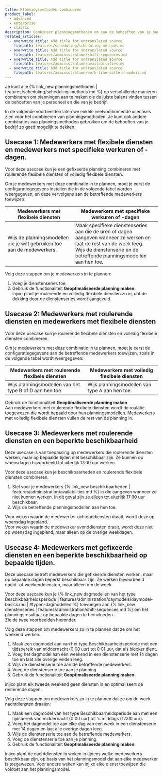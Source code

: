 ```yaml
---
title: Planningsmethoden combineren
product_label:
  - advanced
  - enterprise
  - classic
description: Combineer planningsmethoden om aan de behoeften van je bedrijf te voldoen.
related_articles:
  - overwrite_title: Add title for untranslated source
    filepath: features/scheduling/scheduling-methods.md
  - overwrite_title: Add title for untranslated source
    filepath: features/administration/shift-sequences.md
  - overwrite_title: Add title for untranslated source
    filepath: features/administration/availabilities.md
  - overwrite_title: Add title for untranslated source
    filepath: features/administration/work-time-pattern-models.md
---
```


Je kunt alle {% link_new planningsmethoden | features/scheduling/scheduling-methods.md %} op verschillende manieren combineren om planningen aan te maken die de juiste balans vinden tussen de behoeften van je personeel en die van je bedrijf.

In de volgende voorbeelden laten we enkele veelvoorkomende usecases zien voor het combineren van planningsmethoden. Je kunt ook andere combinaties van planningsmethoden gebruiken om de behoeften van je bedrijf zo goed mogelijk te dekken.

## Usecase 1: Medewerkers met flexibele diensten en medewerkers met specifieke werkuren of -dagen.  

Voor deze usecase kun je een gefixeerde planning combineren met roulerende flexibele diensten of volledig flexibele diensten.

Om je medewerkers met deze combinatie in te plannen, moet je eerst de configuratiegegevens instellen die in de volgende tabel worden weergegeven, en deze vervolgens aan de betreffende medewerkers toewijzen:


| Medewerkers met flexibele diensten            | Medewerkers met specifieke werkuren of -dagen                                                                                        |
| -------- | ------------------------------------------------------------------------------------------------------------------------------------------------------------------- |
| Wijs de planningsmodellen die je wilt gebruiken toe aan de medewerkers. | Maak specifieke dienstenseries aan die de uren of dagen aangeven wanneer ze werken en laat de rest van de week leeg.<br>Wijs de dienstenserie en de betreffende planningsmodellen aan hen toe.                                    |

Volg deze stappen om je medewerkers in te plannen:

1. Voeg je dienstenseries toe.
2. Gebruik de functionaliteit **Geoptimaliseerde planning maken**.<br>injixo plant je roulerende en volledig flexibele diensten zo in, dat de dekking door de dienstenseries wordt aangevuld.


## Usecase 2: Medewerkers met roulerende diensten en medewerkers met flexibele diensten

Voor deze usecase kun je roulerende flexibele diensten en volledig flexibele diensten combineren.

Om je medewerkers met deze combinatie in te plannen, moet je eerst de configuratiegegevens aan de betreffende medewerkers toewijzen, zoals in de volgende tabel wordt weergegeven:

| Medewerkers met roulerende flexibele diensten           | Medewerkers met volledig flexibele diensten                                                                                                                |
| -------- | ------------------------------------------------------------------------------------------------------------------------------------------------------------------- |
| Wijs planningsmodellen van het type B of D aan hen toe. | Wijs planningsmodellen van type A aan hen toe.                                   |


Gebruik de functionaliteit **Geoptimaliseerde planning maken**.<br>Aan medewerkers met roulerende flexibele diensten wordt de roulatie toegewezen die wordt bepaald door hun planningsmodellen. Medewerkers met volledig flexibele diensten vullen de rest van de planning in.

## Usecase 3: Medewerkers met roulerende diensten en een beperkte beschikbaarheid

Deze usecase is van toepassing op medewerkers die roulerende diensten werken, maar op bepaalde tijden niet beschikbaar zijn. Ze kunnen op woensdagen bijvoorbeeld tot uiterlijk 17:00 uur werken.

Voor deze usecase kun je beschikbaarheden en roulerende flexibele diensten combineren. 

1. Stel voor je medewerkers {% link_new beschikbaarheden | features/administration/availabilities.md %} in die aangeven wanneer ze niet kunnen werken. In dit geval zijn ze alleen tot uiterlijk 17:00 uur beschikbaar.
2. Wijs de betreffende planningsmodellen aan hen toe.

Voor weken waarin de medewerker ochtenddiensten draait, wordt deze op woensdag ingepland.<br>Voor weken waarin de medewerker avonddiensten draait, wordt deze niet op woensdag ingepland, maar alleen op de overige weekdagen.

## Usecase 4: Medewerkers met gefixeerde diensten en een beperkte beschikbaarheid op bepaalde tijden. 

Deze usecase betreft medewerkers die gefixeerde diensten werken, maar op bepaalde dagen beperkt beschikbaar zijn. Ze werken bijvoorbeeld nacht- of weekenddiensten, maar alleen om de week.

Voor deze usecase kun je {% link_new dagmodellen van het type Beschikbaarheidsperiode | features/administration/daymodels/daymodel-basics.md | #typen-dagmodellen %} toevoegen aan {% link_new dienstenseries | features/administration/shift-sequences.md %} om het planningsresultaat op bepaalde dagen te beïnvloeden.<br>Zie de twee voorbeelden hieronder.

Volg deze stappen om medewerkers zo in te plannen dat ze om het weekend werken:

1. Maak een dagmodel aan van het type Beschikbaarheidsperiode met een tijdsbereik van middernacht (0:00 uur) tot 0:01 uur, dat als blocker dient.
2. Voeg het dagmodel aan één weekend in een dienstenserie met 14 dagen toe en laat alle overige velden leeg.
3. Wijs de dienstenserie toe aan de betreffende medewerkers.
4. Voeg de dienstenserie toe aan je planning.
5. Gebruik de functionaliteit **Geoptimaliseerde planning maken**.

injixo plant elk tweede weekend geen diensten in en optimaliseert de resterende dagen.

Volg deze stappen om medewerkers zo in te plannen dat ze om de week nachtdiensten draaien:

1. Maak een dagmodel van het type Beschikbaarheidsperiode aan met een tijdsbereik van middernacht (0:00 uur) tot 's middags (12:00 uur).
2. Voeg het dagmodel toe aan elke dag van een week in een dienstenserie met 14 dagen en laat alle overige dagen leeg.
3. Wijs de dienstenserie toe aan de betreffende medewerkers.
4. Voeg de dienstenserie toe aan je planning.
5. Gebruik de functionaliteit **Geoptimaliseerde planning maken**.

injixo plant de nachtdiensten in weken in tijdens welke medewerkers beschikbaar zijn, op basis van het planningsmodel dat aan elke medewerker is toegewezen. Voor andere weken kan injixo elke dienst toewijzen die voldoet aan het planningsmodel.
